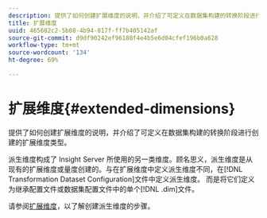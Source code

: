 ```yaml
---
description: 提供了如何创建扩展维度的说明，并介绍了可定义在数据集构建的转换阶段进行创建的扩展维度类型。
title: 扩展维度
uuid: 465682c2-5b08-4b94-817f-ff7b405142af
source-git-commit: d9df90242ef96188f4e4b5e6d04cfef196b0a628
workflow-type: tm+mt
source-wordcount: '134'
ht-degree: 69%

---
```



# 扩展维度{#extended-dimensions}

提供了如何创建扩展维度的说明，并介绍了可定义在数据集构建的转换阶段进行创建的扩展维度类型。

派生维度构成了 Insight Server 所使用的另一类维度。顾名思义，派生维度是从现有的扩展维度或量度创建的。与在扩展维度中定义派生维度不同，在[!DNL Transformation Dataset Configuration]文件中定义派生维度。 而是将它们定义为继承配置文件或数据集配置文件中的单个[!DNL .dim]文件。

请参阅[扩展维度](https://docs.adobe.com/content/help/en/data-workbench/using/client/admin-ui/profile-mgr/c-dvrd-dim.html)，以了解创建派生维度的步骤。
